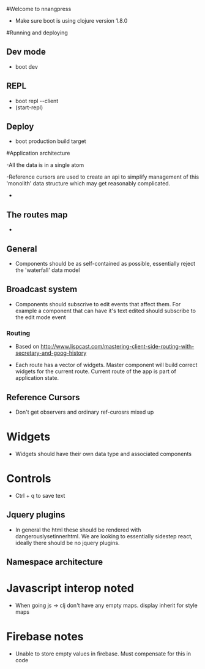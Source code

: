 #Welcome to nnangpress

- Make sure boot is using clojure version 1.8.0

#Running and deploying

## Dev mode
- boot dev

## REPL
- boot repl --client
- (start-repl)

## Deploy
- boot production build target

#Application architecture

-All the data is in a single atom

-Reference cursors are used to create an api to simplify management of this 'monolith' data
structure which may get reasonably complicated.

-

## The routes map

-

## General

- Components should be as self-contained as possible, essentially reject the 'waterfall' data model

## Broadcast system

- Components should subscrive to edit events that affect them. For example a component that
can have it's text edited should subscribe to the edit mode event

### Routing

- Based on http://www.lispcast.com/mastering-client-side-routing-with-secretary-and-goog-history

- Each route has a vector of widgets. Master component will build correct widgets for the
current route. Current route of the app is part of application state.

## Reference Cursors

- Don't get observers and ordinary ref-curosrs mixed up

# Widgets

- Widgets should have their own data type and associated components

# Controls

- Ctrl + q to save text

## Jquery plugins

- In general the html these should be rendered with dangerouslysetinnerhtml.
We are looking to essentially sidestep react, ideally there should be no
jquery plugins.

## Namespace architecture

# Javascript interop noted

- When going js -> clj don't have any empty maps. display inherit for style maps

# Firebase notes

- Unable to store empty values in firebase. Must compensate for this in code

